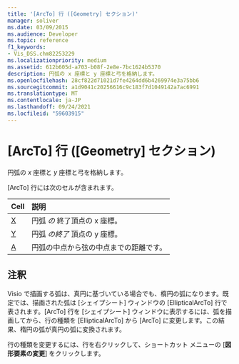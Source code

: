 ```yaml
---
title: '[ArcTo] 行 ([Geometry] セクション)'
manager: soliver
ms.date: 03/09/2015
ms.audience: Developer
ms.topic: reference
f1_keywords:
- Vis_DSS.chm82253229
ms.localizationpriority: medium
ms.assetid: 612b605d-a703-b08f-2e8e-7bc1624b5370
description: 円弧の x 座標と y 座標と弓を格納します。
ms.openlocfilehash: 28cf822d71021d7fe4264dd6b4269974e3a75bb6
ms.sourcegitcommit: a1d9041c20256616c9c183f7d1049142a7ac6991
ms.translationtype: MT
ms.contentlocale: ja-JP
ms.lasthandoff: 09/24/2021
ms.locfileid: "59603915"
---
```

# <a name="arcto-row-geometry-section"></a>[ArcTo] 行 ([Geometry] セクション)

円弧の  *x*  座標と  *y*  座標と弓を格納します。 
  
[ArcTo] 行には次のセルが含まれます。
  
|**Cell**|**説明**|
|:-----|:-----|
|[X](x-cell-geometry-section.md) <br/> |円弧  *の*  終了頂点の x 座標。  <br/> |
|[Y](y-cell-geometry-section.md) <br/> |円弧  *の終了*  頂点の y 座標。  <br/> |
|[A](a-cell-geometry-section.md) <br/> |円弧の中点から弦の中点までの距離です。  <br/> |
   
## <a name="remarks"></a>注釈

Visio で描画する弧は、真円に基づいている場合でも、楕円の弧になります。既定では、描画された弧は [シェイプシート] ウィンドウの [EllipticalArcTo] 行で表されます。[ArcTo] 行を [シェイプシート] ウィンドウに表示するには、弧を描画してから、行の種類を [EllipticalArcTo] から [ArcTo] に変更します。この結果、楕円の弧が真円の弧に変換されます。
  
行の種類を変更するには、行を右クリックして、ショートカット メニューの [**図形要素の変更**] をクリックします。 
  

